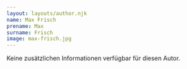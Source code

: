 ```yaml
---
layout: layouts/author.njk
name: Max Frisch
prename: Max
surname: Frisch
image: max-frisch.jpg
---
```

Keine zusätzlichen Informationen verfügbar für diesen Autor.
